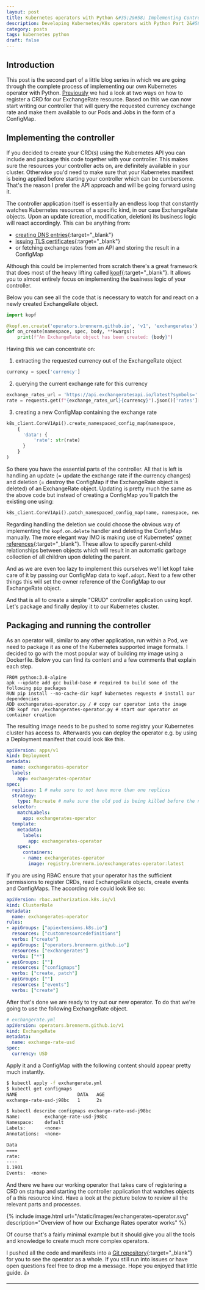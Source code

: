 ```yaml
---
layout: post
title: Kubernetes operators with Python &#35;2&#58; Implementing Controller
description: Developing Kubernetes/K8s operators with Python Part 2&#58; Implementing the controller using kopf
category: posts
tags: kubernetes python
draft: false
---
```

## Introduction

This post is the second part of a little blog series in which we are going through the complete process of implementing our own Kubernetes operator with Python. [Previously](/posts/k8s-operators-with-python-part-1.html) we had a look at two ways on how to register a CRD for our ExchangeRate resource. Based on this we can now start writing our controller that will query the requested currency exchange rate and make them available to our Pods and Jobs in the form of a ConfigMap.

## Implementing the controller

If you decided to create your CRD(s) using the Kubernetes API you can include and package this code together with your controller. This makes sure the resources your controller acts on, are definitely available in your cluster. Otherwise you'd need to make sure that your Kubernetes manifest is being applied before starting your controller which can be cumbersome. That's the reason I prefer the API approach and will be going forward using it.

The controller application itself is essentially an endless loop that constantly watches Kubernetes resources of a specific kind, in our case ExchangeRate objects. Upon an update (creation, modification, deletion) its business logic will react accordingly. This can be anything from:

- [creating DNS entries](https://github.com/kubernetes-sigs/external-dns){:target="_blank"}
- [issuing TLS certificates](https://github.com/jetstack/cert-manager){:target="_blank"}
- or fetching exchange rates from an API and storing the result in a ConfigMap

Although this could be implemented from scratch there's a great framework that does most of the heavy lifting called [kopf](https://kopf.readthedocs.io/en/latest/){:target="_blank"}. It allows you to almost entirely focus on implementing the business logic of your controller.

Below you can see all the code that is necessary to watch for and react on a newly created ExchangeRate object.

```python
import kopf

@kopf.on.create('operators.brennerm.github.io', 'v1', 'exchangerates')
def on_create(namespace, spec, body, **kwargs):
    print(f"An ExchangeRate object has been created: {body}")
```

Having this we can concentrate on:

1. extracting the requested currency out of the ExchangeRate object
```python
currency = spec['currency']
```

2. querying the current exchange rate for this currency
```python
exchange_rates_url = 'https://api.exchangeratesapi.io/latest?symbols='
rate = requests.get(f"{exchange_rates_url}{currency}").json()['rates'][currency]
```

3. creating a new ConfigMap containing the exchange rate
```python
k8s_client.CoreV1Api().create_namespaced_config_map(namespace, 
    {
      'data': {
          'rate': str(rate)
      }
    }
)
```

So there you have the essential parts of the controller. All that is left is handling an update (= update the exchange rate if the currency changes) and deletion (= destroy the ConfigMap if the ExchangeRate object is deleted) of an ExchangeRate object. Updating is pretty much the same as the above code but instead of creating a ConfigMap you'll patch the existing one using:

```python
k8s_client.CoreV1Api().patch_namespaced_config_map(name, namespace, new_data)
```

Regarding handling the deletion we could choose the obvious way of implementing the `kopf.on.delete` handler and deleting the ConfigMap manually. The more elegant way IMO is making use of Kubernetes' [owner references](https://kubernetes.io/docs/concepts/workloads/controllers/garbage-collection/){:target="_blank"}. These allow to specify parent-child relationships between objects which will result in an automatic garbage collection of all children upon deleting the parent.

And as we are even too lazy to implement this ourselves we'll let kopf take care of it by passing our ConfigMap data to `kopf.adopt`. Next to a few other things this will set the owner reference of the ConfigMap to our ExchangeRate object.

And that is all to create a simple "CRUD" controller application using kopf. Let's package and finally deploy it to our Kubernetes cluster.

## Packaging and running the controller

As an operator will, similar to any other application, run within a Pod, we need to package it as one of the Kubernetes supported image formats. I decided to go with the most popular way of building my image using a Dockerfile. Below you can find its content and a few comments that explain each step.

```
FROM python:3.8-alpine
apk --update add gcc build-base # required to build some of the following pip packages
RUN pip install --no-cache-dir kopf kubernetes requests # install our dependencies
ADD exchangerates-operator.py / # copy our operator into the image
CMD kopf run /exchangerates-operator.py # start our operator on container creation
```

The resulting image needs to be pushed to some registry your Kubernetes cluster has access to. Afterwards you can deploy the operator e.g. by using a Deployment manifest that could look like this.

```yaml
apiVersion: apps/v1
kind: Deployment
metadata:
  name: exchangerates-operator
  labels:
    app: exchangerates-operator
spec:
  replicas: 1 # make sure to not have more than one replicas
  strategy:
    type: Recreate # make sure the old pod is being killed before the new pod is being created
  selector:
    matchLabels:
      app: exchangerates-operator
  template:
    metadata:
      labels:
        app: exchangerates-operator
    spec:
      containers:
      - name: exchangerates-operator
        image: registry.brennerm.io/exchangerates-operator:latest
```

If you are using RBAC ensure that your operator has the sufficient permissions to register CRDs, read ExchangeRate objects, create events and ConfigMaps. The according role could look like so:

```yaml
apiVersion: rbac.authorization.k8s.io/v1
kind: ClusterRole
metadata:
  name: exchangerates-operator
rules:
- apiGroups: ["apiextensions.k8s.io"]
  resources: ["customresourcedefinitions"]
  verbs: ["create"]
- apiGroups: ["operators.brennerm.github.io"]
  resources: ["exchangerates"]
  verbs: ["*"]
- apiGroups: [""]
  resources: ["configmaps"]
  verbs: ["create, patch"]
- apiGroups: [""]
  resources: ["events"]
  verbs: ["create"]
```

After that's done we are ready to try out our new operator. To do that we're going to use the following ExchangeRate object.

```yaml
# exchangerate.yml
apiVersion: operators.brennerm.github.io/v1
kind: ExchangeRate
metadata:
  name: exchange-rate-usd
spec:
  currency: USD
```

Apply it and a ConfigMap with the following content should appear pretty much instantly.

```bash
$ kubectl apply -f exchangerate.yml
$ kubectl get configmaps
NAME                      DATA   AGE
exchange-rate-usd-j98bc   1      2s

$ kubectl describe configmaps exchange-rate-usd-j98bc
Name:         exchange-rate-usd-j98bc
Namespace:    default
Labels:       <none>
Annotations:  <none>

Data
====
rate:
----
1.1901
Events:  <none>
```

And there we have our working operator that takes care of registering a CRD on startup and starting the controller application that watches objects of a this resource kind. Have a look at the picture below to review all the relevant parts and processes.

{% include image.html url="/static/images/exchangerates-operator.svg" description="Overview of how our Exchange Rates operator works" %}

Of course that's a fairly minimal example but it should give you all the tools and knowledge to create much more complex operators.

I pushed all the code and manifests into a [Git repository](https://github.com/brennerm/exchangerates-operator){:target="_blank"} for you to see the operator as a whole. If you still run into issues or have open questions feel free to drop me a message. Hope you enjoyed that little guide. 👍

---
